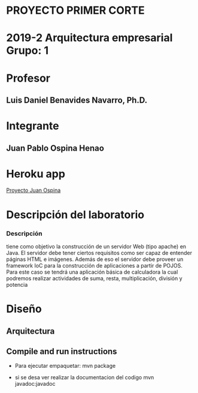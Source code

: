 # PROYECTO PRIMER CORTE 
# 2019-2  Arquitectura empresarial Grupo: 1

# Profesor
## Luis Daniel Benavides Navarro, Ph.D. 

# Integrante
## Juan Pablo Ospina Henao

# Heroku app
[Proyecto Juan Ospina](https://salty-river-29279.herokuapp.com/)




# Descripción del laboratorio
### Descripción 

tiene como objetivo la construcción de un servidor Web (tipo apache) en Java.
El servidor debe tener ciertos requisitos como ser capaz de entender páginas HTML e imágenes. 
Además de eso el servidor debe proveer un framework IoC para la construcción de aplicaciones a 
partir de POJOS. Para este caso se tendrá una aplicación básica de calculadora la cual podremos 
realizar actividades de suma, resta, multiplicación, división y potencia

# Diseño
## Arquitectura

## Compile and run instructions

* Para ejecutar empaquetar:
mvn package

* si se desa ver realizar la documentacion del codigo
mvn javadoc:javadoc




